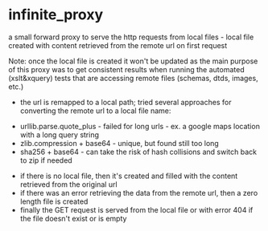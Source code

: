 # infinite_proxy
a small forward proxy to serve the http requests from local files - local file created with content retrieved from the remote url on first request

Note: once the local file is created it won't be updated as the main purpose of this proxy was to get consistent results when running the automated (xslt&xquery) tests that are accessing remote files (schemas, dtds, images, etc.)

* the url is remapped to a local path; tried several approaches for converting the remote url to a local file name:
 - urllib.parse.quote_plus - failed for long urls - ex. a google maps location with a long query string
 - zlib.compression + base64 - unique, but found still too long 
 - sha256 + base64 - can take the risk of hash collisions and switch back to zip if needed
* if there is no local file, then it's created and filled with the content retrieved from the original url
* if there was an error retrieving the data from the remote url, then a zero length file is created
* finally the GET request is served from the local file or with error 404 if the file doesn't exist or is empty
